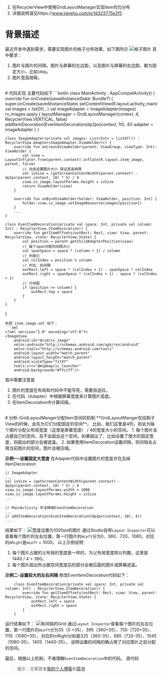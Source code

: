 1. 在RecyclerView中使用GridLayoutManager实现Item均匀分布
2. 详细说明请见https://www.jianshu.com/p/1d323775e2f5

# 背景描述
最近开发中遇到需求，需要实现图片的格子分布效果，如下图所示
![格子图片](https://upload-images.jianshu.io/upload_images/2658578-22632ab28c5aedd6.png?imageMogr2/auto-orient/strip%7CimageView2/2/w/1240)
其中要求：
1. 图片与图片的间隔，图片与屏幕的左边距，以及图片与屏幕的右边距，都为固定大小，比如`10dp`。
2. 图片宽高相等。

<br>
# 代码实现
主要代码如下
```kotlin
class MainActivity : AppCompatActivity() {
    override fun onCreate(savedInstanceState: Bundle?) {
        super.onCreate(savedInstanceState)
        setContentView(R.layout.activity_main)
        val images = listOf(...)
        val imageAdapter = ImageAdapter(images)
        rv_images.apply {
            layoutManager = GridLayoutManager(context, 4, RecyclerView.VERTICAL, false)
            addItemDecoration(EvenItemDecoration(dp2px(context, 10), 4))
            adapter = imageAdapter
        }
    }

    class ImageAdapter(private val images: List<Int> = listOf()) : RecyclerView.Adapter<ImageAdapter.ViewHolder>() {
        override fun onCreateViewHolder(parent: ViewGroup, viewType: Int): ViewHolder {
            val view = LayoutInflater.from(parent.context).inflate(R.layout.item_image, parent, false)
            // 动态设置图片大小 保证宽高相等
            val ivSize = (getScreenContentWidth(parent.context) - dp2px(parent.context, 10) * 5) / 4
            view.iv_image.layoutParams.height = ivSize
            return ViewHolder(view)
        }

        override fun onBindViewHolder(holder: ViewHolder, position: Int) {
            holder.view.iv_image.setImageResource(images[position])
        }
        ...
    }

    class EvenItemDecoration(private val space: Int, private val column: Int) : RecyclerView.ItemDecoration() {
        override fun getItemOffsets(outRect: Rect, view: View, parent: RecyclerView, state: RecyclerView.State) {
            val position = parent.getChildAdapterPosition(view)
            // 每个span分配的间隔大小
            val spanSpace = space * (column + 1) / column
            // 列索引
            val colIndex = position % column
            // 列左、右间隙
            outRect.left = space * (colIndex + 1) - spanSpace * colIndex
            outRect.right = spanSpace * (colIndex + 1) - space * (colIndex + 1)
            // 行间距
            if (position >= column) {
                outRect.top = space
            }
        }
    }
}
```
布局`item_image.xml`如下：
```xml
<?xml version="1.0" encoding="utf-8"?>
<ImageView
    android:id="@+id/iv_image"
    xmlns:android="http://schemas.android.com/apk/res/android"
    xmlns:tools="http://schemas.android.com/tools"
    android:layout_width="match_parent"
    android:layout_height="match_parent"
    android:scaleType="fitXY"
    tools:src="@mipmap/ic_launcher"
    android:background="#ffccff"/>
```
其中需要注意是
1. 图片的宽度在布局和代码中不能写死，需要自适应。
2. 在代码（Adapter）中根据屏幕宽度来计算图片高度。
3. 在ItemDecoration中计算间隔。

<br>
# 分析-GridLayoutManger分配Item空间的机制
**GridLayoutManger在绘制子View的时候，会先为它们分配固定的空间**。
比如，我们这里是4列，则会为每个图片分配父布局宽度（这里是屏幕宽度） / 4的宽度大小的空间。
1. 每个图片会占据自己的空间，且不会超出这个空间。如果超出了，比如设置了很大的固定宽度，则超出的部分会被遮盖。
2. 如果使用ItemDecoration设置间隔，则间隔会占用当前图片的空间，图片会被压缩。

**示例一-设置固定大宽度**
在Adapter代码中设置图片的宽度并在去掉ItemDecoration
```
// ImageAdapter
...
val ivSize = (getScreenContentWidth(parent.context) - dp2px(parent.context, 10) * 5) / 4
view.iv_image.layoutParams.width = 1000
view.iv_image.layoutParams.height = ivSize
...

// MainActivity 中注释掉EvenItemDecoration
...
// addItemDecoration(EvenItemDecoration(dp2px(context, 10), 4))
...
```
结果如下：
![宽度设置为1000px的图片](https://upload-images.jianshu.io/upload_images/2658578-0d38e5c7cf5fd001.png?imageMogr2/auto-orient/strip%7CimageView2/2/w/1240)
通过Studio自带`Layout Inspector`可以查看每个图片的左右位置，第一行图片的`mLeft`分为0、360、720、1080，对应的`mRight`是`mLeft` + 1000。
以上示例说明
1. 每个图片占据的父布局的宽度是一样的，为父布局宽度除以列数，这里是1440 / 4 = 360。
2. 每个图片超出所占据空间宽度后的部分会被后面的图片或屏幕遮盖。


**示例二-设置较大的左右间隔**
修改EvenItemDecoration代码如下：
```
    class EvenItemDecoration(private val space: Int, private val column: Int) : RecyclerView.ItemDecoration() {
        override fun getItemOffsets(outRect: Rect, view: View, parent: RecyclerView, state: RecyclerView.State) {
            outRect.left = space
            outRect.right = space
        }
    }
```
运行结果如下：
![有间隔的Grid](https://upload-images.jianshu.io/upload_images/2658578-e1a49131148182be.png?imageMogr2/auto-orient/strip%7CimageView2/2/w/1240)
通过`Layout Inspector`查看每个图片的左右位置，第一行图片的`mLeft`分为35（0 +35）、395（360+35）、755（720+35）、1115（1080+35），对应的mRight分别是325（360-35）、685（720-35）、1045（1080-35）、1405（1440-35）。
说明设置的间隔的确占用了对应图片之前分配的空间。

最后，根据以上机制，不难理解`EvenItemDecoration`中的代码。
源代码
<br>
> 提示：文章首发[我的个人博客](https://zhangliangnbu.github.io/)和[简书](https://www.jianshu.com/)